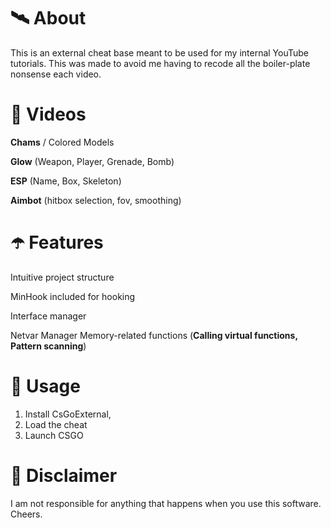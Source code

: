 # 🛰 About
This is an external cheat base meant to be used for my internal YouTube tutorials. This was made to avoid me having to recode all the boiler-plate nonsense each video.

# 🌌 Videos
**Chams** / Colored Models

**Glow** (Weapon, Player, Grenade, Bomb)

**ESP** (Name, Box, Skeleton)

**Aimbot** (hitbox selection, fov, smoothing)

# ☂️ Features

Intuitive project structure

MinHook included for hooking

Interface manager

Netvar Manager
Memory-related functions (**Calling virtual functions, Pattern scanning**)

# 🌠 Usage

1) Install CsGoExternal, 
2) Load the cheat
3) Launch CSGO

# 🗿 Disclaimer
I am not responsible for anything that happens when you use this software. Cheers.
